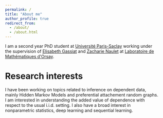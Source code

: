 ```yaml
---
permalink: /
title: "About me"
author_profile: true
redirect_from: 
  - /about/
  - /about.html
---
```


I am a second year PhD student at [Université Paris-Saclay](https://www.universite-paris-saclay.fr/) working under the supervision of [Elisabeth Gassiat](https://www.imo.universite-paris-saclay.fr/~elisabeth.gassiat/) and [Zacharie Naulet](https://www.imo.universite-paris-saclay.fr/~zacharie.naulet/) at [Laboratoire de Mathématiques d'Orsay](https://www.imo.universite-paris-saclay.fr/fr/). 

Research interests
======
I have been working on topics related to inference on dependent data, mainly Hidden Markov Models and preferential attachement random graphs. I am interested in understanding the added value of dependence with respect to the usual i.i.d. setting. I also have a broad interest in nonparametric statistics, deep learning and sequential learning.
